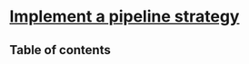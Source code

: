 # [Implement a pipeline strategy](https://learn.microsoft.com/en-us/training/modules/implement-pipeline-strategy/) <!-- omit in toc -->

## Table of contents <!-- omit in toc -->
